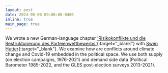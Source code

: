 ```yaml
---
layout: post
date: 2024-05-06 09:00:00-0400
inline: true
main_page: true
---
```


We wrote a new German-language chapter ['Risikokonflikte und die Restrukturierung des Parteienwettbewerbs'](https://doi.org/10.1007/978-3-658-42694-1_20){:target="\_blank"} with [Swen Hutter](https://www.swen-hutter.eu/){:target="\_blank"}. We examine how are conflicts around climate change and Covid-19 embedded in the political space. We use both supply (on election campaigns, 1976-2021) and demand side data (Political Barometer 1985-2022, and the GLES post-election surveys 2013-2021).
